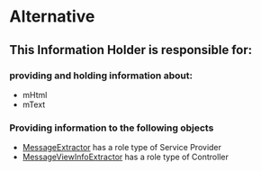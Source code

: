 # Alternative
## This Information Holder is responsible for:
### providing and holding information about: 
* mHtml
* mText
### Providing information to the following objects 
* [MessageExtractor](../ServiceProviders/MessageExtractor.md) has a role type of Service Provider
* [MessageViewInfoExtractor](../Controllers/MessageViewInfoExtractor.md) has a role type of Controller
